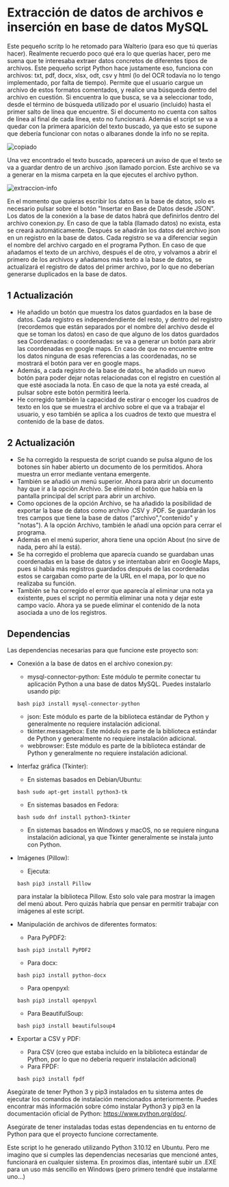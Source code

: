 # Extracción de datos de archivos e inserción en base de datos MySQL

Este pequeño scritp lo he retomado para Walterio (para eso que tú querías hacer). Realmente recuerdo poco qué era lo que querías hacer, pero me suena que te interesaba extraer datos concretos de diferentes tipos de archivos.  Este pequeño script Python
hace justamente eso, funciona con archivos: txt, pdf, docx, xlsx, odt, csv y html (lo del OCR todavía no lo tengo implementado, por falta de tiempo). Permite que el usuario cargue un archivo de estos formatos comentados, y realice una búsqueda 
dentro del archivo en cuestión. Si encuentra lo que busca, se va a seleccionar todo, desde el término de búsqueda utilizado por el usuario (incluido) hasta el primer salto de línea que encuentre. Si el documento no cuenta con saltos de línea al final 
de cada línea, esto no funcionará. Además el script se va a quedar con la primera aparición del texto buscado, ya que esto se supone que debería funcionar con notas o albaranes donde la info no se repita.

![copiado](https://github.com/sapoclay/extraccion-de-datos/assets/6242827/9d304185-cba4-45e0-bbf7-1e352bea3029)

Una vez encontrado el texto buscado, aparecerá un aviso de que el texto se va a guardar dentro de un archivo .json llamado porcion. Este archivo se va a generar en la misma carpeta en la que ejecutes el archivo python. 

![extraccion-info](https://github.com/sapoclay/extraccion-de-datos/assets/6242827/e6a8c4a5-b7a5-4880-9d7e-0ddf38a38a32)

En el momento que quieras escribir los datos en la base de datos, solo es necesario pulsar sobre el botón "Insertar en Base de Datos desde JSON". Los datos de la conexión a la base de datos habrá que definirlos dentro del archivo conexion.py. En caso
de que la tabla (llamado datos) no exista, esta se creará automáticamente. Después se añadirán los datos del archivo json en un registro en la base de datos. Cada registro se va a diferenciar según el nombre del archivo cargado en el programa Python. 
En caso de que añadamos el texto de un archivo, después el de otro, y volvamos a abrir el primero de los archivos y añadamos más texto a la base de datos, se actualizará el registro de datos del primer archivo, por lo que no deberían generarse duplicados en la base de datos.

## 1 Actualización

- He añadido un botón que muestra los datos guardados en la base de datos. Cada registro es independendiente del resto, y dentro del registro (recordemos que están separados por el nombre del archivo desde el que se toman los datos) en caso de que alguno de los datos guardados sea Coordenadas: o coordenadas: se va a generar un botón para abrir las coordenadas en google maps. En caso de que no encuentre entre los datos ninguna de esas referencias a las coordenadas, no se mostrará el botón para ver en google maps.
- Además, a cada registro de la base de datos, he añadido un nuevo botón para poder dejar notas relacionadas con el registro en cuestión al que esté asociada la nota. En caso de que la nota ya esté creada, al pulsar sobre este botón permitirá leerla.
- He corregido también la capacidad de estirar o encoger los cuadros de texto en los que se muestra el archivo sobre el que va a trabajar el usuario, y eso también se aplica a los cuadros de texto que muestra el contenido de la base de datos.

## 2 Actualización

- Se ha corregido la respuesta de script cuando se pulsa alguno de los botones sin haber abierto un documento de los permitidos. Ahora muestra un error mediante ventana emergente.
- También se añadió un menú superior. Ahora para abrir un documento hay que ir a la opción Archivo. Se elimino el botón que había en la pantalla principal del script para abrir un archivo.
- Como opciones de la opción Archivo, se ha añadido la posibilidad de exportar la base de datos como archivo .CSV y .PDF. Se guardarán los tres campos que tiene la base de datos ("archivo","contenido" y "notas"). A la opción Archivo, también le añadí una opción para cerrar el programa.
- Además en el menú superior, ahora tiene una opción About (no sirve de nada, pero ahí la está).
- Se ha corregido el problema que aparecía cuando se guardaban unas coordenadas en la base de datos y se intentaban abrir en Google Maps, pues si había más registros guardados después de las coordenadas estos se cargaban como parte de la URL en el mapa, por lo que no realizaba su función.
- También se ha corregido el error que aparecía al eliminar una nota ya existente, pues el script no permitía eliminar una nota y dejar este campo vacío. Ahora ya se puede eliminar el contenido de la nota asociada a uno de los registros.


## Dependencias
Las dependencias necesarias para que funcione este proyecto son:

- Conexión a la base de datos en el archivo conexion.py: 
    - mysql-connector-python: Este módulo te permite conectar tu aplicación Python a una base de datos MySQL. Puedes instalarlo usando pip:
    ```
    bash pip3 install mysql-connector-python 
    ```
    - json: Este módulo es parte de la biblioteca estándar de Python y generalmente no requiere instalación adicional.
    - tkinter.messagebox: Este módulo es parte de la biblioteca estándar de Python y generalmente no requiere instalación adicional.
    - webbrowser: Este módulo es parte de la biblioteca estándar de Python y generalmente no requiere instalación adicional.

- Interfaz gráfica (Tkinter):
    - En sistemas basados en Debian/Ubuntu: 
    ```
    bash sudo apt-get install python3-tk
    ```
    - En sistemas basados en Fedora: 
    ```
    bash sudo dnf install python3-tkinter
    ```
    - En sistemas basados en Windows y macOS, no se requiere ninguna instalación adicional, ya que Tkinter generalmente se instala junto con Python.

- Imágenes (Pillow):
    - Ejecuta: 
    ```
    bash pip3 install Pillow
    ``` 
    para instalar la biblioteca Pillow. Esto solo vale para mostrar la imagen del menú about. Pero quizás habría que pensar en permitir trabajar con imágenes al este script.

- Manipulación de archivos de diferentes formatos:
    - Para PyPDF2: 
    ```
    bash pip3 install PyPDF2
    ```
    - Para docx: 
    ```
    bash pip3 install python-docx
    ```
    - Para openpyxl: 
    ```
    bash pip3 install openpyxl
    ```
    - Para BeautifulSoup: 
    ```
    bash pip3 install beautifulsoup4
    ```

- Exportar a CSV y PDF:
    - Para CSV (creo que estaba incluido en la biblioteca estándar de Python, por lo que no debería requerir instalación adicional)
    - Para FPDF: 
    ```
    bash pip3 install fpdf
    ```

Asegúrate de tener Python 3 y pip3 instalados en tu sistema antes de ejecutar los comandos de instalación mencionados anteriormente. Puedes encontrar más información sobre cómo instalar Python3 y pip3 en la documentación oficial de Python: https://www.python.org/doc/.

Asegúrate de tener instaladas todas estas dependencias en tu entorno de Python para que el proyecto funcione correctamente. 

Este script lo he generado utilizando Python 3.10.12 en Ubuntu. Pero me imagino que si cumples las dependencias necesarias que mencioné antes, funcionará en cualquier sistema. En proximos días, intentaré subir un .EXE para un uso más sencillo en Windows (pero primero tendré que instalarme uno...)
